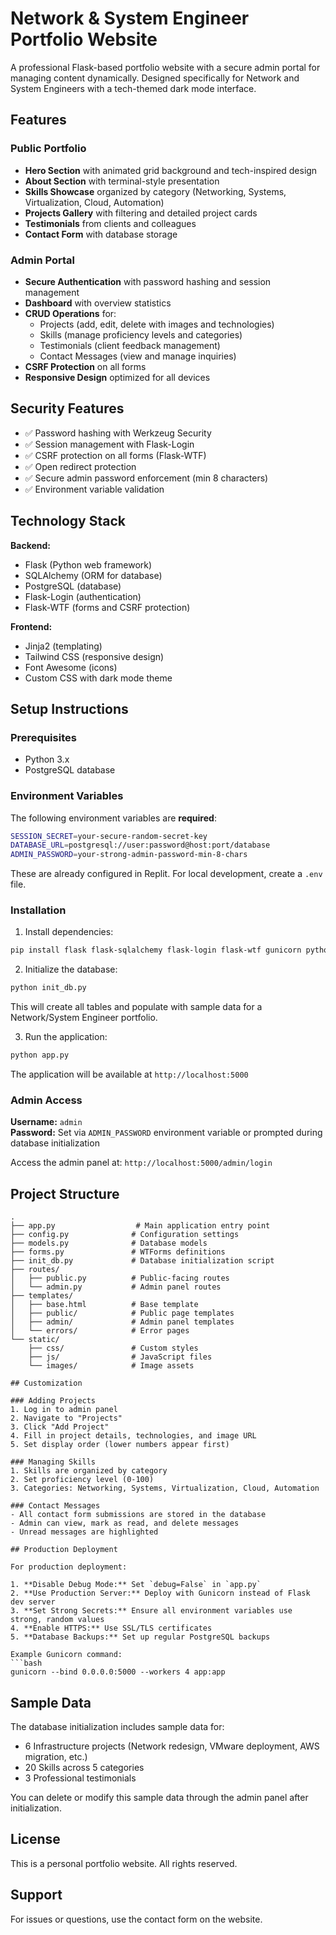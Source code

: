# Network & System Engineer Portfolio Website

A professional Flask-based portfolio website with a secure admin portal for managing content dynamically. Designed specifically for Network and System Engineers with a tech-themed dark mode interface.

## Features

### Public Portfolio
- **Hero Section** with animated grid background and tech-inspired design
- **About Section** with terminal-style presentation
- **Skills Showcase** organized by category (Networking, Systems, Virtualization, Cloud, Automation)
- **Projects Gallery** with filtering and detailed project cards
- **Testimonials** from clients and colleagues
- **Contact Form** with database storage

### Admin Portal
- **Secure Authentication** with password hashing and session management
- **Dashboard** with overview statistics
- **CRUD Operations** for:
  - Projects (add, edit, delete with images and technologies)
  - Skills (manage proficiency levels and categories)
  - Testimonials (client feedback management)
  - Contact Messages (view and manage inquiries)
- **CSRF Protection** on all forms
- **Responsive Design** optimized for all devices

## Security Features

- ✅ Password hashing with Werkzeug Security
- ✅ Session management with Flask-Login
- ✅ CSRF protection on all forms (Flask-WTF)
- ✅ Open redirect protection
- ✅ Secure admin password enforcement (min 8 characters)
- ✅ Environment variable validation

## Technology Stack

**Backend:**
- Flask (Python web framework)
- SQLAlchemy (ORM for database)
- PostgreSQL (database)
- Flask-Login (authentication)
- Flask-WTF (forms and CSRF protection)

**Frontend:**
- Jinja2 (templating)
- Tailwind CSS (responsive design)
- Font Awesome (icons)
- Custom CSS with dark mode theme

## Setup Instructions

### Prerequisites
- Python 3.x
- PostgreSQL database

### Environment Variables

The following environment variables are **required**:

```bash
SESSION_SECRET=your-secure-random-secret-key
DATABASE_URL=postgresql://user:password@host:port/database
ADMIN_PASSWORD=your-strong-admin-password-min-8-chars
```

These are already configured in Replit. For local development, create a `.env` file.

### Installation

1. Install dependencies:
```bash
pip install flask flask-sqlalchemy flask-login flask-wtf gunicorn python-dotenv psycopg2-binary
```

2. Initialize the database:
```bash
python init_db.py
```
This will create all tables and populate with sample data for a Network/System Engineer portfolio.

3. Run the application:
```bash
python app.py
```

The application will be available at `http://localhost:5000`

### Admin Access

**Username:** `admin`  
**Password:** Set via `ADMIN_PASSWORD` environment variable or prompted during database initialization

Access the admin panel at: `http://localhost:5000/admin/login`

## Project Structure

```
.
├── app.py                  # Main application entry point
├── config.py              # Configuration settings
├── models.py              # Database models
├── forms.py               # WTForms definitions
├── init_db.py             # Database initialization script
├── routes/
│   ├── public.py          # Public-facing routes
│   └── admin.py           # Admin panel routes
├── templates/
│   ├── base.html          # Base template
│   ├── public/            # Public page templates
│   ├── admin/             # Admin panel templates
│   └── errors/            # Error pages
└── static/
    ├── css/               # Custom styles
    ├── js/                # JavaScript files
    └── images/            # Image assets

## Customization

### Adding Projects
1. Log in to admin panel
2. Navigate to "Projects"
3. Click "Add Project"
4. Fill in project details, technologies, and image URL
5. Set display order (lower numbers appear first)

### Managing Skills
1. Skills are organized by category
2. Set proficiency level (0-100)
3. Categories: Networking, Systems, Virtualization, Cloud, Automation

### Contact Messages
- All contact form submissions are stored in the database
- Admin can view, mark as read, and delete messages
- Unread messages are highlighted

## Production Deployment

For production deployment:

1. **Disable Debug Mode:** Set `debug=False` in `app.py`
2. **Use Production Server:** Deploy with Gunicorn instead of Flask dev server
3. **Set Strong Secrets:** Ensure all environment variables use strong, random values
4. **Enable HTTPS:** Use SSL/TLS certificates
5. **Database Backups:** Set up regular PostgreSQL backups

Example Gunicorn command:
```bash
gunicorn --bind 0.0.0.0:5000 --workers 4 app:app
```

## Sample Data

The database initialization includes sample data for:
- 6 Infrastructure projects (Network redesign, VMware deployment, AWS migration, etc.)
- 20 Skills across 5 categories
- 3 Professional testimonials

You can delete or modify this sample data through the admin panel after initialization.

## License

This is a personal portfolio website. All rights reserved.

## Support

For issues or questions, use the contact form on the website.
